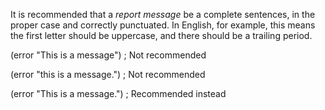  

It is recommended that a *report message* be a complete sentences, in the proper case and correctly punctuated. In English, for example, this means the first letter should be uppercase, and there should be a trailing period. 

(error "This is a message") ; Not recommended 

(error "this is a message.") ; Not recommended 

(error "This is a message.") ; Recommended instead 

